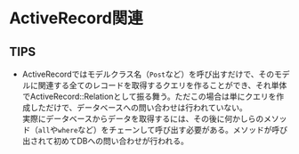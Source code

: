 # ActiveRecord関連

## TIPS
- ActiveRecordではモデルクラス名（`Post`など）を呼び出すだけで、そのモデルに関連する全てのレコードを取得するクエリを作ることができ、それ単体でActiveRecord::Relationとして振る舞う。ただこの場合は単にクエリを作成しただけで、データベースへの問い合わせは行われていない。  
実際にデータベースからデータを取得するには、その後に何かしらのメソッド（`all`や`where`など）をチェーンして呼び出す必要がある。メソッドが呼び出されて初めてDBへの問い合わせが行われる。